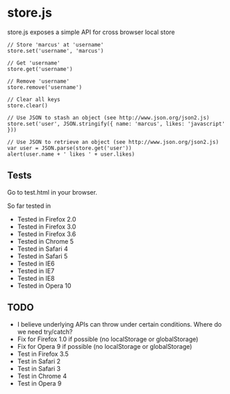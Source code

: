 store.js
========

store.js exposes a simple API for cross browser local store

	// Store 'marcus' at 'username'
	store.set('username', 'marcus')
	
	// Get 'username'
	store.get('username')
	
	// Remove 'username'
	store.remove('username')
	
	// Clear all keys
	store.clear()
	
	// Use JSON to stash an object (see http://www.json.org/json2.js)
	store.set('user', JSON.stringify({ name: 'marcus', likes: 'javascript' }))
	
	// Use JSON to retrieve an object (see http://www.json.org/json2.js)
	var user = JSON.parse(store.get('user'))
	alert(user.name + ' likes ' + user.likes)

Tests
-----
Go to test.html in your browser.

So far tested in

 - Tested in Firefox 2.0
 - Tested in Firefox 3.0
 - Tested in Firefox 3.6
 - Tested in Chrome 5
 - Tested in Safari 4
 - Tested in Safari 5
 - Tested in IE6
 - Tested in IE7
 - Tested in IE8
 - Tested in Opera 10

TODO
----

 - I believe underlying APIs can throw under certain conditions. Where do we need try/catch?
 - Fix for Firefox 1.0 if possible (no localStorage or globalStorage)
 - Fix for Opera 9 if possible (no localStorage or globalStorage)
 - Test in Firefox 3.5
 - Test in Safari 2
 - Test in Safari 3
 - Test in Chrome 4
 - Test in Opera 9
